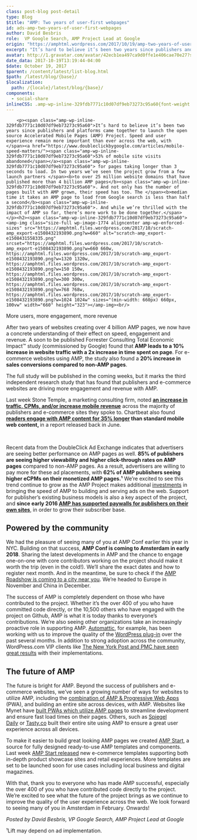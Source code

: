 ```yaml
---
class: post-blog post-detail
type: Blog
$title: "AMP: Two years of user-first webpages"
id: ads-amp-two-years-of-user-first-webpages
author: David Besbris
role:  VP Google Search, AMP Project Lead at Google
origin: "https://amphtml.wordpress.com/2017/10/19/amp-two-years-of-user-first-webpages/amp/"
excerpt: "It’s hard to believe it’s been two years since publishers and platforms came together to launch the open source Accelerated Mobile Pages (AMP) Project. Speed and user experience remain more important than ever across the web, with 53% of mobile site visits abandoned for pages taking longer than 3 seconds to load. In two years [&#8230;]"
avatar: http://1.gravatar.com/avatar/42ecb1ea497ca9d0ffe1e406cae70e27?s=96&d=identicon&r=G
date_data: 2017-10-19T13:19:44-04:00
$date: October 19, 2017
$parent: /content/latest/list-blog.html
$path: /latest/blog/{base}/
$localization:
  path: /{locale}/latest/blog/{base}/
components:
  - social-share
inlineCSS: .amp-wp-inline-329fdb7771c10d07df9eb73273c95a60{font-weight:400;}
---
```


<div class="amp-wp-article-content">

		<p><span class="amp-wp-inline-329fdb7771c10d07df9eb73273c95a60">It’s hard to believe it’s been two years since publishers and platforms came together to launch the open source Accelerated Mobile Pages (AMP) Project. Speed and user experience remain more important than ever across the web, with </span><a href="https://www.doubleclickbygoogle.com/articles/mobile-speed-matters/"><span class="amp-wp-inline-329fdb7771c10d07df9eb73273c95a60">53% of mobile site visits abandoned</span></a><span class="amp-wp-inline-329fdb7771c10d07df9eb73273c95a60"> for pages taking longer than 3 seconds to load. In two years we’ve seen the project grow from a few launch partners </span><b>to over 25 million website domains that have published more than 4 billion AMP pages</b><span class="amp-wp-inline-329fdb7771c10d07df9eb73273c95a60">. And not only has the number of pages built with AMP grown, their speed has too. The </span><b>median time it takes an AMP page to load from Google search is less than half a second</b><span class="amp-wp-inline-329fdb7771c10d07df9eb73273c95a60">. And while we’re thrilled with the impact of AMP so far, there’s more work to be done together.</span></p><h2><span class="amp-wp-inline-329fdb7771c10d07df9eb73273c95a60"><amp-img class="size-full wp-image-1774 aligncenter amp-wp-enforced-sizes" src="https://amphtml.files.wordpress.com/2017/10/scratch-amp_export-e1508432193890.png?w=660" alt="scratch-amp_export-e1508431558335.png" srcset="https://amphtml.files.wordpress.com/2017/10/scratch-amp_export-e1508432193890.png?w=660 660w, https://amphtml.files.wordpress.com/2017/10/scratch-amp_export-e1508432193890.png?w=1320 1320w, https://amphtml.files.wordpress.com/2017/10/scratch-amp_export-e1508432193890.png?w=150 150w, https://amphtml.files.wordpress.com/2017/10/scratch-amp_export-e1508432193890.png?w=300 300w, https://amphtml.files.wordpress.com/2017/10/scratch-amp_export-e1508432193890.png?w=768 768w, https://amphtml.files.wordpress.com/2017/10/scratch-amp_export-e1508432193890.png?w=1024 1024w" sizes="(min-width: 660px) 660px, 100vw" width="660" height="323"></amp-img><br/>
More users, more engagement, more revenue</span></h2><p><span class="amp-wp-inline-329fdb7771c10d07df9eb73273c95a60">After two years of websites creating over 4 billion AMP pages, we now have a concrete understanding of their effect on speed, engagement and revenue. A soon to be published Forrester Consulting Total Economic Impact™ study (commissioned by Google) found that </span><b>AMP leads to a 10% increase in website traffic with a 2x increase in time spent on page</b><span class="amp-wp-inline-329fdb7771c10d07df9eb73273c95a60">. For e-commerce websites using AMP, the study also found a </span><b>20% increase in sales conversions compared to non-AMP pages</b><span class="amp-wp-inline-329fdb7771c10d07df9eb73273c95a60">.</span></p><p><amp-img class="size-full wp-image-1781 aligncenter amp-wp-enforced-sizes" src="https://amphtml.files.wordpress.com/2017/10/scratch-amp_export-2-e1508432168415.png?w=660" alt="scratch-amp_export-2-e1508431720311.png" srcset="https://amphtml.files.wordpress.com/2017/10/scratch-amp_export-2-e1508432168415.png?w=660 660w, https://amphtml.files.wordpress.com/2017/10/scratch-amp_export-2-e1508432168415.png?w=1320 1320w, https://amphtml.files.wordpress.com/2017/10/scratch-amp_export-2-e1508432168415.png?w=150 150w, https://amphtml.files.wordpress.com/2017/10/scratch-amp_export-2-e1508432168415.png?w=300 300w, https://amphtml.files.wordpress.com/2017/10/scratch-amp_export-2-e1508432168415.png?w=768 768w, https://amphtml.files.wordpress.com/2017/10/scratch-amp_export-2-e1508432168415.png?w=1024 1024w" sizes="(min-width: 660px) 660px, 100vw" width="660" height="325"></amp-img></p><p><span class="amp-wp-inline-329fdb7771c10d07df9eb73273c95a60">The full study will be published in the coming weeks, but it marks the third independent research study that has found that publishers and e-commerce websites are driving more engagement and revenue with AMP. </span></p><p><!--more--></p><p><span class="amp-wp-inline-329fdb7771c10d07df9eb73273c95a60">Last week Stone Temple, a marketing consulting firm, noted </span><a href="https://www.stonetemple.com/the-canonical-guide-to-amp/amp/"><b>an increase in traffic, CPMs, and/or increase mobile revenue</b></a><span class="amp-wp-inline-329fdb7771c10d07df9eb73273c95a60"> across the majority of publishers and e-commerce sites they spoke to. Chartbeat also found </span><a href="http://blog.chartbeat.com/2017/06/05/the-new-speed-of-mobile-engagement/amp/"><b>readers engage with AMP content for 35% longer</b></a><b> than standard mobile web content, </b><span class="amp-wp-inline-329fdb7771c10d07df9eb73273c95a60">in a report released back in June.</span></p><p><amp-img class="alignnone wp-image-1767 amp-wp-enforced-sizes" src="https://amphtml.files.wordpress.com/2017/10/ampconf1.png?w=296&amp;h=222" alt="ampconf1" width="296" height="222" srcset="https://amphtml.files.wordpress.com/2017/10/ampconf1.png?w=296&amp;h=222 296w, https://amphtml.files.wordpress.com/2017/10/ampconf1.png?w=592&amp;h=444 592w, https://amphtml.files.wordpress.com/2017/10/ampconf1.png?w=150&amp;h=113 150w, https://amphtml.files.wordpress.com/2017/10/ampconf1.png?w=300&amp;h=225 300w" sizes="(min-width: 296px) 296px, 100vw"></amp-img>          <amp-img class="alignnone size-medium wp-image-1766 amp-wp-enforced-sizes" src="https://amphtml.files.wordpress.com/2017/10/ampconf2-e1508432251954.png?w=300&amp;h=222" alt="ampconf2" width="300" height="222" srcset="https://amphtml.files.wordpress.com/2017/10/ampconf2-e1508432251954.png?w=300&amp;h=222 300w, https://amphtml.files.wordpress.com/2017/10/ampconf2-e1508432251954.png?w=600&amp;h=444 600w, https://amphtml.files.wordpress.com/2017/10/ampconf2-e1508432251954.png?w=150&amp;h=111 150w" sizes="(min-width: 300px) 300px, 100vw"></amp-img></p><p><span class="amp-wp-inline-329fdb7771c10d07df9eb73273c95a60">Recent data from the DoubleClick Ad Exchange indicates that advertisers are seeing better performance on AMP pages as well. </span><b>85% of publishers are seeing higher viewability and higher click-through rates on AMP pages</b><span class="amp-wp-inline-329fdb7771c10d07df9eb73273c95a60"> compared to non-AMP pages. As a result, advertisers are willing to pay more for these ad placements, with </span><b>62% of AMP publishers seeing higher eCPMs on their monetized AMP pages.¹</b><span class="amp-wp-inline-329fdb7771c10d07df9eb73273c95a60"> We’re excited to see this trend continue to grow as the AMP Project makes additional </span><a href="http://ampproject.org/ads"><span class="amp-wp-inline-329fdb7771c10d07df9eb73273c95a60">investments</span></a><span class="amp-wp-inline-329fdb7771c10d07df9eb73273c95a60"> in bringing the speed of AMP to building and serving ads on the web. Support for publisher’s existing business models is also a key aspect of the project, and </span><b>since early 2016 <a href="https://amphtml.wordpress.com/2016/02/09/amp-supporting-paywalls-and-subscriptions/">AMP </a></b><a href="https://amphtml.wordpress.com/2016/02/09/amp-supporting-paywalls-and-subscriptions/"><b>has supported paywalls for publishers on their own sites</b></a><span class="amp-wp-inline-329fdb7771c10d07df9eb73273c95a60">, in order to grow their subscriber base.</span></p><h2><span class="amp-wp-inline-329fdb7771c10d07df9eb73273c95a60">Powered by the community</span></h2><p><span class="amp-wp-inline-329fdb7771c10d07df9eb73273c95a60">We had the pleasure of seeing many of you at AMP Conf earlier this year in NYC. Building on that success, </span><b>AMP Conf is coming to Amsterdam in early 2018</b><span class="amp-wp-inline-329fdb7771c10d07df9eb73273c95a60">. Sharing the latest developments in AMP and the chance to engage one-on-one with core contributors working on the project should make it worth the trip (even in the cold!). We’ll share the exact dates and how to register next month. And in the meantime, be sure to check if the </span><a href="https://www.ampproject.org/amp-roadshow/"><span class="amp-wp-inline-329fdb7771c10d07df9eb73273c95a60">AMP Roadshow is coming to a city near you</span></a><span class="amp-wp-inline-329fdb7771c10d07df9eb73273c95a60">. We’re headed to Europe in November and China in December.</span></p><p><span class="amp-wp-inline-329fdb7771c10d07df9eb73273c95a60">The success of AMP is completely dependent on those who have contributed to the project. Whether it’s the over 400 of you who have committed code directly, or the 10,500 others who have engaged with the project on Github, AMP is what it is today thanks to everyone’s contributions. We’re also seeing other organizations take an increasingly proactive role in supporting AMP. </span><a href="https://automattic.com/"><span class="amp-wp-inline-329fdb7771c10d07df9eb73273c95a60">Automattic</span></a><span class="amp-wp-inline-329fdb7771c10d07df9eb73273c95a60">, for example, has been working with us to improve the quality of the </span><a href="https://wordpress.org/plugins/amp/"><span class="amp-wp-inline-329fdb7771c10d07df9eb73273c95a60">WordPress plug-in</span></a><span class="amp-wp-inline-329fdb7771c10d07df9eb73273c95a60"> over the past several months. In addition to strong adoption across the community, WordPress.com VIP clients like </span><a href="https://vip.wordpress.com/2017/10/19/happy-second-birthday-amp/"><span class="amp-wp-inline-329fdb7771c10d07df9eb73273c95a60">The New York Post and PMC have seen great results</span></a><span class="amp-wp-inline-329fdb7771c10d07df9eb73273c95a60"> with their implementations.</span></p><h2><span class="amp-wp-inline-329fdb7771c10d07df9eb73273c95a60">The future of AMP</span></h2><p><span class="amp-wp-inline-329fdb7771c10d07df9eb73273c95a60">The future is bright for AMP. Beyond the success of publishers and e-commerce websites, we’ve seen a growing number of ways for websites to utilize AMP, including the </span><a href="https://www.ampproject.org/docs/guides/pwa-amp"><span class="amp-wp-inline-329fdb7771c10d07df9eb73273c95a60">combination of AMP &amp; Progressive Web Apps</span></a><span class="amp-wp-inline-329fdb7771c10d07df9eb73273c95a60"> (PWA), and building an entire site across devices, with AMP. Websites like Mynet have </span><a href="https://developers.google.com/web/showcase/2017/mynet"><span class="amp-wp-inline-329fdb7771c10d07df9eb73273c95a60">built PWAs which utilize AMP pages</span></a><span class="amp-wp-inline-329fdb7771c10d07df9eb73273c95a60"> to streamline development and ensure fast load times on their pages. Others, such as </span><a href="https://daily.spiegel.de/"><span class="amp-wp-inline-329fdb7771c10d07df9eb73273c95a60">Spiegel Daily</span></a> or <a href="https://tasty.co/">Tasty.co</a><span class="amp-wp-inline-329fdb7771c10d07df9eb73273c95a60"> built their entire site using AMP to ensure a great user experience across all devices.</span></p><p><span class="amp-wp-inline-329fdb7771c10d07df9eb73273c95a60">To make it easier to build great looking AMP pages we created </span><a href="http://ampstart.com"><span class="amp-wp-inline-329fdb7771c10d07df9eb73273c95a60">AMP Start</span></a><span class="amp-wp-inline-329fdb7771c10d07df9eb73273c95a60">, a source for fully designed ready-to-use AMP templates and components. Last week </span><a href="https://amphtml.wordpress.com/2017/10/13/start-fast-with-new-amp-start-templates/amp/"><span class="amp-wp-inline-329fdb7771c10d07df9eb73273c95a60">AMP Start released</span></a><span class="amp-wp-inline-329fdb7771c10d07df9eb73273c95a60"> new e-commerce templates supporting both in-depth product showcase sites and retail experiences. More templates are set to be launched soon for use cases including local business and digital magazines.</span></p><p><amp-img class=" wp-image-1716 aligncenter amp-wp-enforced-sizes" src="https://amphtml.files.wordpress.com/2017/10/ampstart_home2x.png?w=592&amp;h=376" alt="ampstart_home@2x" width="592" height="376" srcset="https://amphtml.files.wordpress.com/2017/10/ampstart_home2x.png?w=592&amp;h=376 592w, https://amphtml.files.wordpress.com/2017/10/ampstart_home2x.png?w=1184&amp;h=752 1184w, https://amphtml.files.wordpress.com/2017/10/ampstart_home2x.png?w=150&amp;h=95 150w, https://amphtml.files.wordpress.com/2017/10/ampstart_home2x.png?w=300&amp;h=191 300w, https://amphtml.files.wordpress.com/2017/10/ampstart_home2x.png?w=768&amp;h=488 768w, https://amphtml.files.wordpress.com/2017/10/ampstart_home2x.png?w=1024&amp;h=651 1024w" sizes="(min-width: 592px) 592px, 100vw"></amp-img></p><p><span class="amp-wp-inline-329fdb7771c10d07df9eb73273c95a60">With that, thank you to everyone who has made AMP successful, especially the over 400 of you who have contributed code directly to the project. We’re excited to see what the future of the project brings as we continue to improve the quality of the user experience across the web. We look forward to seeing many of you in Amsterdam in February. Onwards!</span></p><p><i><span class="amp-wp-inline-329fdb7771c10d07df9eb73273c95a60">Posted by David Besbris, VP Google Search, AMP Project Lead at Google</span></i></p><p>¹Lift may depend on ad implementation.</p><p><amp-img class="aligncenter size-full wp-image-1785 amp-wp-enforced-sizes" src="https://amphtml.files.wordpress.com/2017/10/amp_infographic_2017_full.png?w=660" alt="AMP_Infographic_2017_Full" srcset="https://amphtml.files.wordpress.com/2017/10/amp_infographic_2017_full.png?w=660 660w, https://amphtml.files.wordpress.com/2017/10/amp_infographic_2017_full.png?w=1320 1320w, https://amphtml.files.wordpress.com/2017/10/amp_infographic_2017_full.png?w=28 28w, https://amphtml.files.wordpress.com/2017/10/amp_infographic_2017_full.png?w=768 768w, https://amphtml.files.wordpress.com/2017/10/amp_infographic_2017_full.png?w=190 190w" sizes="(min-width: 660px) 660px, 100vw" width="660" height="3559"></amp-img></p><p> </p>	</div>

	

</div>

